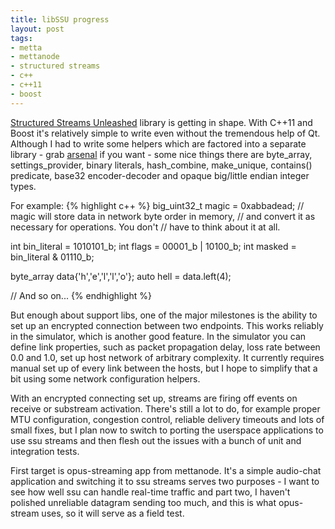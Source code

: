 ```yaml
---
title: libSSU progress
layout: post
tags:
- metta
- mettanode
- structured streams
- c++
- c++11
- boost
---
```

[Structured Streams Unleashed](https://github.com/berkus/libssu) library is getting in shape.
With C++11 and Boost it's relatively simple to write even without the tremendous help of Qt.
Although I had to write some helpers which are factored into a separate library - grab
[arsenal](https://github.com/berkus/libarsenal) if you want - some nice things there are
byte_array, settings_provider, binary literals, hash_combine, make_unique, contains() predicate,
base32 encoder-decoder and opaque big/little endian integer types.

For example:
{% highlight c++ %}
big_uint32_t magic = 0xabbadead;
// magic will store data in network byte order in memory,
// and convert it as necessary for operations. You don't
// have to think about it at all.

int bin_literal = 1010101_b;
int flags = 00001_b | 10100_b;
int masked = bin_literal & 01110_b;

byte_array data{'h','e','l','l','o'};
auto hell = data.left(4);

// And so on...
{% endhighlight %}

But enough about support libs, one of the major milestones is the ability to set up an encrypted
connection between two endpoints. This works reliably in the simulator, which is another good
feature. In the simulator you can define link properties, such as packet propagation delay, loss
rate between 0.0 and 1.0, set up host network of arbitrary complexity. It currently requires manual
set up of every link between the hosts, but I hope to simplify that a bit using some network
configuration helpers.

With an encrypted connecting set up, streams are firing off events on receive or substream activation.
There's still a lot to do, for example proper MTU configuration, congestion control, reliable
delivery timeouts and lots of small fixes, but I plan now to switch to porting the userspace
applications to use ssu streams and then flesh out the issues with a bunch of unit and integration
tests.

First target is opus-streaming app from mettanode. It's a simple audio-chat application and switching
it to ssu streams serves two purposes - I want to see how well ssu can handle real-time traffic and
part two, I haven't polished unreliable datagram sending too much, and this is what opus-stream uses,
so it will serve as a field test.
